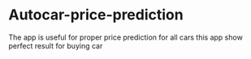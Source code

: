 # Autocar-price-prediction
The app is useful for proper price prediction for all cars
this app show perfect result for buying car

